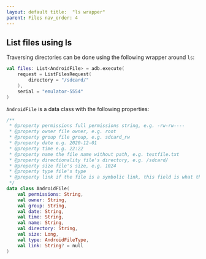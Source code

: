 ```yaml
---
layout: default title:  "ls wrapper"
parent: Files nav_order: 4
---
```


## List files using ls

Traversing directories can be done using the following wrapper around `ls`:

```kotlin
val files: List<AndroidFile> = adb.execute(
    request = ListFilesRequest(
        directory = "/sdcard/"
    ),
    serial = "emulator-5554"
)
```

`AndroidFile` is a data class with the following properties:

```kotlin
/**
 * @property permissions full permissions string, e.g. -rw-rw----
 * @property owner file owner, e.g. root
 * @property group file group, e.g. sdcard_rw
 * @property date e.g. 2020-12-01
 * @property time e.g. 22:22
 * @property name the file name without path, e.g. testfile.txt
 * @property directionality file's directory, e.g. /sdcard/
 * @property size file's size, e.g. 1024
 * @property type file's type
 * @property link if the file is a symbolic link, this field is what the link points to
 */
data class AndroidFile(
    val permissions: String,
    val owner: String,
    val group: String,
    val date: String,
    val time: String,
    val name: String,
    val directory: String,
    val size: Long,
    val type: AndroidFileType,
    val link: String? = null
)
```
